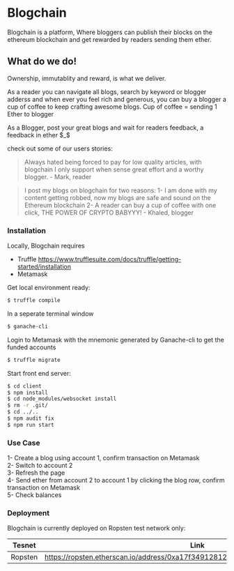 # Blogchain


Blogchain is a platform, Where bloggers can publish their blocks on the ethereum blockchain and get rewarded by readers sending them ether.


## What do we do!

Ownership, immutablity and reward, is what we deliver.

As a reader you can navigate all blogs, search by keyword or blogger adderss and when ever you feel rich and generous, you can buy a blogger a cup of coffee to keep crafting awesome blogs.
Cup of coffee = sending 1 Ether to blogger

As a Blogger, post your great blogs and wait for readers feedback, a feedback in ether $_$

check out some of our users stories:

> Always hated being forced to pay for 
low quality articles, with blogchain I only
support when sense great effort and 
a worthy blogger.
        - Mark, reader


> I post my blogs on blogchain for two reasons:
1- I am done with my content getting robbed,
now my blogs are safe and sound on the Ethereum blockchain
2- A reader can buy a cup of coffee with one click, THE POWER OF CRYPTO BABYYY!
        - Khaled, blogger


### Installation

Locally, Blogchain requires 
- Truffle https://www.trufflesuite.com/docs/truffle/getting-started/installation
- Metamask

Get local environment ready: 
```sh
$ truffle compile
```

In a seperate terminal window
```sh
$ ganache-cli
```

Login to Metamask with the mnemonic generated by Ganache-cli to get the funded accounts

```sh
$ truffle migrate
```

Start front end server:
```sh
$ cd client
$ npm install
$ cd node_modules/websocket install
$ rm -r .git/
$ cd ../..
$ npm audit fix
$ npm run start
```

### Use Case

1- Create a blog using account 1, confirm transaction on Metamask  
2- Switch to account 2  
3- Refresh the page  
4- Send ether from account 2 to account 1 by clicking the blog row, confirm transaction on Metamask  
5- Check balances  

### Deployment

Blogchain is currently deployed on Ropsten test network only:

| Tesnet |  Link  |
| ------ | ------ |
| Ropsten | https://ropsten.etherscan.io/address/0xa17f34912812608324d85d91f13e71e110327629 |


